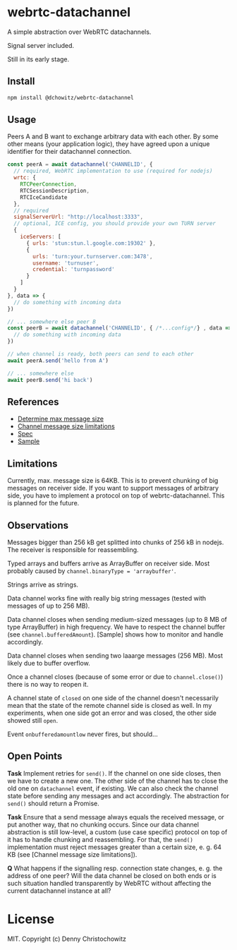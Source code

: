 # webrtc-datachannel

A simple abstraction over WebRTC datachannels.

Signal server included.

Still in its early stage.

## Install

```bash
npm install @dchowitz/webrtc-datachannel
```

## Usage

Peers A and B want to exchange arbitrary data with each other. By some other means (your application logic), they have agreed upon a unique identifier for their datachannel connection.

```js
const peerA = await datachannel('CHANNELID', {
  // required, WebRTC implementation to use (required for nodejs)
  wrtc: {
    RTCPeerConnection,
    RTCSessionDescription,
    RTCIceCandidate
  },
  // required
  signalServerUrl: "http://localhost:3333",
  // optional, ICE config, you should provide your own TURN server
  {
    iceServers: [
      { urls: 'stun:stun.l.google.com:19302' },
      {
        urls: 'turn:your.turnserver.com:3478',
        username: 'turnuser',
        credential: 'turnpassword'
      }
    ]
  }
}, data => {
  // do something with incoming data
})

// ... somewhere else peer B
const peerB = await datachannel('CHANNELID', { /*...config*/} , data => {
  // do something with incoming data
})

// when channel is ready, both peers can send to each other
await peerA.send('hello from A')

// ... somewhere else
await peerB.send('hi back')
```

## References

- [Determine max message size](https://blog.mozilla.org/webrtc/large-data-channel-messages/)
- [Channel message size limitations](https://lgrahl.de/articles/demystifying-webrtc-dc-size-limit.html)
- [Spec](https://cdn.rawgit.com/w3c/webrtc-pc/f4061e8ad0be1b849c863a01ebc391669d92d7f2/webrtc.html#rtcdatachannel)
- [Sample](https://github.com/webrtc/samples/blob/gh-pages/src/content/datachannel/datatransfer/js/main.js)

## Limitations

Currently, max. message size is 64KB. This is to prevent chunking of big messages on receiver side. If you want to support messages of arbitrary side, you have to implement a protocol on top of webrtc-datachannel. This is planned for the future.

## Observations

Messages bigger than 256 kB get splitted into chunks of 256 kB in nodejs. The receiver is responsible for reassembling.

Typed arrays and buffers arrive as ArrayBuffer on receiver side. Most probably caused by `channel.binaryType = 'arraybuffer'`.

Strings arrive as strings.

Data channel works fine with really big string messages (tested with messages of up to 256 MB).

Data channel closes when sending medium-sized messages (up to 8 MB of type ArrayBuffer) in high frequency. We have to respect the channel buffer (see `channel.bufferedAmount`). [Sample] shows how to monitor and handle accordingly.

Data channel closes when sending two laaarge messages (256 MB). Most likely due to buffer overflow.

Once a channel closes (because of some error or due to `channel.close()`) there is no way to reopen it.

A channel state of `closed` on one side of the channel doesn't necessarily mean that the state of the remote channel side is closed as well. In my experiments, when one side got an error and was closed, the other side showed still `open`.

Event `onbufferedamountlow` never fires, but should...

## Open Points

**Task** Implement retries for `send()`. If the channel on one side closes, then we have to create a new one. The other side of the channel has to close the old one on `datachannel` event, if existing. We can also check the channel state before sending any messages and act accordingly. The abstraction for `send()` should return a Promise.

**Task** Ensure that a send message always equals the received message, or put another way, that no chunking occurs. Since our data channel abstraction is still low-level, a custom (use case specific) protocol on top of it has to handle chunking and reassembling. For that, the `send()` implementation must reject messages greater than a certain size, e. g. 64 KB (see [Channel message size limitations]).

**Q** What happens if the signalling resp. connection state changes, e. g. the address of one peer? Will the data channel be closed on both ends or is such situation handled transparently by WebRTC without affecting the current datachannel instance at all?

# License

MIT. Copyright (c) Denny Christochowitz
